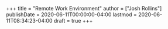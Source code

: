 +++
title = "Remote Work Environment"
author = ["Josh Rollins"]
publishDate = 2020-06-11T00:00:00-04:00
lastmod = 2020-06-11T08:34:23-04:00
draft = true
+++

<!--more-->